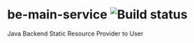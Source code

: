 # be-main-service ![Build status](https://github.com/notabarista/be-main-service/actions/workflows/be_main_service.yml/badge.svg?branch=main)

Java Backend Static Resource Provider to User
